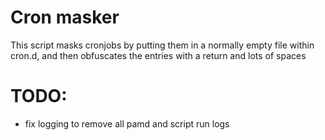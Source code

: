# Cron masker

This script masks cronjobs by putting them in a normally empty file within cron.d, and then obfuscates the entries with a return and lots of spaces

# TODO:

- fix logging to remove all pamd and script run logs